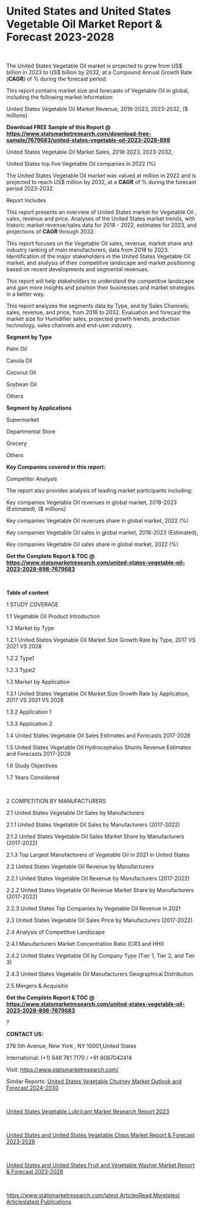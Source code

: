 <h1>United States and United States Vegetable Oil Market Report & Forecast 2023-2028</h1><br/><p>The United States Vegetable Oil market is projected to grow from US$ billion in 2023 to US$ billion by 2032, at a Compound Annual Growth Rate (<strong>CAGR</strong>) of % during the forecast period.</p>
 
 
 
 <p>This report contains market size and forecasts of Vegetable Oil in global, including the following market information:</p>
 
 
 
 <p>United States Vegetable Oil Market Revenue, 2018-2023, 2023-2032, ($ millions)</p>
 
 
 
 <p><strong>Download FREE Sample of this Report @ <a href="https://www.statsmarketresearch.com/download-free-sample/7679683/united-states-vegetable-oil-2023-2028-898">https://www.statsmarketresearch.com/download-free-sample/7679683/united-states-vegetable-oil-2023-2028-898</a></strong></p>
 
 
 
 <p>United States Vegetable Oil Market Sales, 2018-2023, 2023-2032,</p>
 
 
 
 <p>United States top five Vegetable Oil companies in 2022 (%)</p>
 
 
 
 <p>The United States Vegetable Oil market was valued at million in 2022 and is projected to reach US$ million by 2032, at a <strong>CAGR</strong> of % during the forecast period 2023-2032.</p>
 
 
 
 <p>Report Includes</p>
 
 
 
 <p>This report presents an overview of United States market for Vegetable Oil , sales, revenue and price. Analyses of the United States market trends, with historic market revenue/sales data for 2018 - 2022, estimates for 2023, and projections of <strong>CAGR</strong> through 2032.</p>
 
 
 
 <p>This report focuses on the Vegetable Oil sales, revenue, market share and industry ranking of main manufacturers, data from 2018 to 2023. Identification of the major stakeholders in the United States Vegetable Oil market, and analysis of their competitive landscape and market positioning based on recent developments and segmental revenues.</p>
 
 
 
 <p>This report will help stakeholders to understand the competitive landscape and gain more insights and position their businesses and market strategies in a better way.</p>
 
 
 
 <p>This report analyzes the segments data by Type, and by Sales Channels, sales, revenue, and price, from 2018 to 2032. Evaluation and forecast the market size for Humidifier sales, projected growth trends, production technology, sales channels and end-user industry.</p>
 
 
 
 <p><strong>Segment by Type</strong></p>
 
 
 
 <p>Palm Oil</p>
 
 
 
 <p>Canola Oil</p>
 
 
 
 <p>Coconut Oil</p>
 
 
 
 <p>Soybean Oil</p>
 
 
 
 <p>Others</p>
 
 
 
 <p><strong>Segment <strong><strong>by Applications</strong></strong></strong></p>
 
 
 
 <p>Supermarket</p>
 
 
 
 <p>Departmental Store</p>
 
 
 
 <p>Grocery</p>
 
 
 
 <p>Others</p>
 
 
 
 <p><strong>Key Companies covered in this report:</strong></p>
 
 
 
 <p>Competitor Analysis</p>
 
 
 
 <p>The report also provides analysis of leading market participants including:</p>
 
 
 
 <p>Key companies Vegetable Oil revenues in global market, 2018-2023 (Estimated), ($ millions)</p>
 
 
 
 <p>Key companies Vegetable Oil revenues share in global market, 2022 (%)</p>
 
 
 
 <p>Key companies Vegetable Oil sales in global market, 2018-2023 (Estimated),</p>
 
 
 
 <p>Key companies Vegetable Oil sales share in global market, 2022 (%)</p>
 
 
 
 <div><b>Get the Complete Report & TOC @ <a href="https://www.statsmarketresearch.com/united-states-vegetable-oil-2023-2028-898-7679683">https://www.statsmarketresearch.com/united-states-vegetable-oil-2023-2028-898-7679683</a></b></div>
 
 
 
 <p><br />
 
 <b>Table of content</b></p>
 
 
 
 <p>1 STUDY COVERAGE<br />
 
 1.1 Vegetable Oil Product Introduction<br />
 
 1.2 Market by Type<br />
 
 1.2.1 United States Vegetable Oil Market Size Growth Rate by Type, 2017 VS 2021 VS 2028<br />
 
 1.2.2 Type1<br />
 
 1.2.3 Type2<br />
 
 1.3 Market by Application<br />
 
 1.3.1 United States Vegetable Oil Market Size Growth Rate by Application, 2017 VS 2021 VS 2028<br />
 
 1.3.2 Application 1<br />
 
 1.3.3 Application 2<br />
 
 1.4 United States Vegetable Oil Sales Estimates and Forecasts 2017-2028<br />
 
 1.5 United States Vegetable Oil Hydrocephalus Shunts Revenue Estimates and Forecasts 2017-2028<br />
 
 1.6 Study Objectives<br />
 
 1.7 Years Considered<br />
 
 <br />
 
 2 COMPETITION BY MANUFACTURERS<br />
 
 2.1 United States Vegetable Oil Sales by Manufacturers<br />
 
 2.1.1 United States Vegetable Oil Sales by Manufacturers (2017-2022)<br />
 
 2.1.2 United States Vegetable Oil Sales Market Share by Manufacturers (2017-2022)<br />
 
 2.1.3 Top Largest Manufacturers of Vegetable Oil in 2021 in United States<br />
 
 2.2 United States Vegetable Oil Revenue by Manufacturers<br />
 
 2.2.1 United States Vegetable Oil Revenue by Manufacturers (2017-2022)<br />
 
 2.2.2 United States Vegetable Oil Revenue Market Share by Manufacturers (2017-2022)<br />
 
 2.2.3 United States Top Companies by Vegetable Oil Revenue in 2021<br />
 
 2.3 United States Vegetable Oil Sales Price by Manufacturers (2017-2022)<br />
 
 2.4 Analysis of Competitive Landscape<br />
 
 2.4.1 Manufacturers Market Concentration Ratio (CR3 and HHI)<br />
 
 2.4.2 United States Vegetable Oil by Company Type (Tier 1, Tier 2, and Tier 3)<br />
 
 2.4.3 United States Vegetable Oil Manufacturers Geographical Distribution<br />
 
 2.5 Mergers & Acquisitio</p>
 
 
 
 <div><b>Get the Complete Report & TOC @ <a href="https://www.statsmarketresearch.com/united-states-vegetable-oil-2023-2028-898-7679683">https://www.statsmarketresearch.com/united-states-vegetable-oil-2023-2028-898-7679683</a></b></div>
 
 
 
 <p>? </p>
 
 
 
 <p><b>CONTACT US:</b><br />
 
 276 5th Avenue, New York , NY 10001,United States<br />
 
 International: (+1) 646 781 7170 / +91 8087042414<br />
 
 Visit: <a href="https://www.statsmarketresearch.com/">https://www.statsmarketresearch.com/</a><br />
 
 Similar Reports: <a href="https://www.statsmarketresearch.com/united-states-vegetable-oil-2023-2028-898-7679683">United States Vegetable Chutney Market Outlook and Forecast 2024-2030</a><br />
 
 <br />
 
 <a href="https://www.statsmarketresearch.com/united-states-vegetable-oil-2023-2028-898-7679683">United States Vegetable Lubricant Market Research Report 2023</a><br />
 
 <br />
 
 <a href="https://www.statsmarketresearch.com/united-states-vegetable-oil-2023-2028-898-7679683">United States and United States Vegetable Chips Market Report & Forecast 2023-2028</a><br />
 
 <br />
 
 <a href="https://www.statsmarketresearch.com/united-states-vegetable-oil-2023-2028-898-7679683">United States and United States Fruit and Vegetable Washer Market Report & Forecast 2023-2028</a><br />
 
 <br />
 
 <a href="https://gyeongbokgung.com">https://www.statsmarketresearch.com/</a><a href="https://hallyeomaritime.com">latest Articles</a><a href="https://jingwansa.com">Read More</a><a href="https://nguoiviet.jp/">latest Articles</a><a href="https://www.intelmarketresearch.com/">latest Publications</a></p>